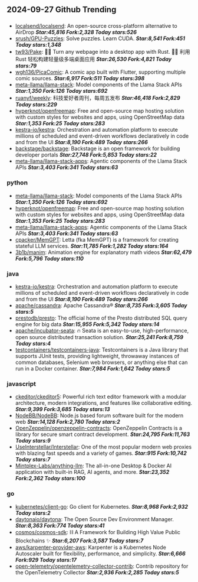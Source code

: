 ## 2024-09-27 Github Trending

### 
* [localsend/localsend](https://github.com/localsend/localsend): An open-source cross-platform alternative to AirDrop ***Star:45,816 Fork:2,328 Today stars:526***
* [srush/GPU-Puzzles](https://github.com/srush/GPU-Puzzles): Solve puzzles. Learn CUDA. ***Star:8,541 Fork:451 Today stars:1,348***
* [tw93/Pake](https://github.com/tw93/Pake): 🤱🏻 Turn any webpage into a desktop app with Rust. 🤱🏻 利用 Rust 轻松构建轻量级多端桌面应用 ***Star:26,530 Fork:4,821 Today stars:79***
* [wgh136/PicaComic](https://github.com/wgh136/PicaComic): A comic app built with Flutter, supporting multiple comic sources. ***Star:6,917 Fork:511 Today stars:398***
* [meta-llama/llama-stack](https://github.com/meta-llama/llama-stack): Model components of the Llama Stack APIs ***Star:1,350 Fork:126 Today stars:692***
* [ruanyf/weekly](https://github.com/ruanyf/weekly): 科技爱好者周刊，每周五发布 ***Star:46,418 Fork:2,829 Today stars:229***
* [hyperknot/openfreemap](https://github.com/hyperknot/openfreemap): Free and open-source map hosting solution with custom styles for websites and apps, using OpenStreetMap data ***Star:1,353 Fork:25 Today stars:283***
* [kestra-io/kestra](https://github.com/kestra-io/kestra): Orchestration and automation platform to execute millions of scheduled and event-driven workflows declaratively in code and from the UI ***Star:8,190 Fork:489 Today stars:266***
* [backstage/backstage](https://github.com/backstage/backstage): Backstage is an open framework for building developer portals ***Star:27,748 Fork:5,853 Today stars:22***
* [meta-llama/llama-stack-apps](https://github.com/meta-llama/llama-stack-apps): Agentic components of the Llama Stack APIs ***Star:3,403 Fork:341 Today stars:63***

### python
* [meta-llama/llama-stack](https://github.com/meta-llama/llama-stack): Model components of the Llama Stack APIs ***Star:1,350 Fork:126 Today stars:692***
* [hyperknot/openfreemap](https://github.com/hyperknot/openfreemap): Free and open-source map hosting solution with custom styles for websites and apps, using OpenStreetMap data ***Star:1,353 Fork:25 Today stars:283***
* [meta-llama/llama-stack-apps](https://github.com/meta-llama/llama-stack-apps): Agentic components of the Llama Stack APIs ***Star:3,403 Fork:341 Today stars:63***
* [cpacker/MemGPT](https://github.com/cpacker/MemGPT): Letta (fka MemGPT) is a framework for creating stateful LLM services. ***Star:11,785 Fork:1,282 Today stars:164***
* [3b1b/manim](https://github.com/3b1b/manim): Animation engine for explanatory math videos ***Star:62,479 Fork:5,796 Today stars:110***

### java
* [kestra-io/kestra](https://github.com/kestra-io/kestra): Orchestration and automation platform to execute millions of scheduled and event-driven workflows declaratively in code and from the UI ***Star:8,190 Fork:489 Today stars:266***
* [apache/cassandra](https://github.com/apache/cassandra): Apache Cassandra® ***Star:8,735 Fork:3,605 Today stars:5***
* [prestodb/presto](https://github.com/prestodb/presto): The official home of the Presto distributed SQL query engine for big data ***Star:15,955 Fork:5,342 Today stars:14***
* [apache/incubator-seata](https://github.com/apache/incubator-seata): 🔥 Seata is an easy-to-use, high-performance, open source distributed transaction solution. ***Star:25,241 Fork:8,759 Today stars:4***
* [testcontainers/testcontainers-java](https://github.com/testcontainers/testcontainers-java): Testcontainers is a Java library that supports JUnit tests, providing lightweight, throwaway instances of common databases, Selenium web browsers, or anything else that can run in a Docker container. ***Star:7,984 Fork:1,642 Today stars:5***

### javascript
* [ckeditor/ckeditor5](https://github.com/ckeditor/ckeditor5): Powerful rich text editor framework with a modular architecture, modern integrations, and features like collaborative editing. ***Star:9,399 Fork:3,685 Today stars:13***
* [NodeBB/NodeBB](https://github.com/NodeBB/NodeBB): Node.js based forum software built for the modern web ***Star:14,128 Fork:2,780 Today stars:2***
* [OpenZeppelin/openzeppelin-contracts](https://github.com/OpenZeppelin/openzeppelin-contracts): OpenZeppelin Contracts is a library for secure smart contract development. ***Star:24,795 Fork:11,763 Today stars:9***
* [UseInterstellar/Interstellar](https://github.com/UseInterstellar/Interstellar): One of the most popular modern web proxies with blazing fast speeds and a variety of games. ***Star:915 Fork:10,742 Today stars:7***
* [Mintplex-Labs/anything-llm](https://github.com/Mintplex-Labs/anything-llm): The all-in-one Desktop & Docker AI application with built-in RAG, AI agents, and more. ***Star:23,352 Fork:2,362 Today stars:100***

### go
* [kubernetes/client-go](https://github.com/kubernetes/client-go): Go client for Kubernetes. ***Star:8,968 Fork:2,932 Today stars:2***
* [daytonaio/daytona](https://github.com/daytonaio/daytona): The Open Source Dev Environment Manager. ***Star:8,363 Fork:774 Today stars:41***
* [cosmos/cosmos-sdk](https://github.com/cosmos/cosmos-sdk): ⛓️ A Framework for Building High Value Public Blockchains ✨ ***Star:6,207 Fork:3,587 Today stars:7***
* [aws/karpenter-provider-aws](https://github.com/aws/karpenter-provider-aws): Karpenter is a Kubernetes Node Autoscaler built for flexibility, performance, and simplicity. ***Star:6,666 Fork:929 Today stars:17***
* [open-telemetry/opentelemetry-collector-contrib](https://github.com/open-telemetry/opentelemetry-collector-contrib): Contrib repository for the OpenTelemetry Collector ***Star:2,936 Fork:2,285 Today stars:5***
